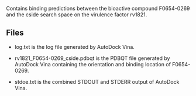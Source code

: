 Contains binding predictions between the bioactive compound F0654-0269 and the cside search space on the virulence factor rv1821.

## Files

- log.txt is the log file generated by AutoDock Vina.

- rv1821_F0654-0269_cside.pdbqt is the PDBQT file generated by AutoDock Vina containing the orientation and binding location of F0654-0269.

- stdoe.txt is the combined STDOUT and STDERR output of AutoDock Vina.

